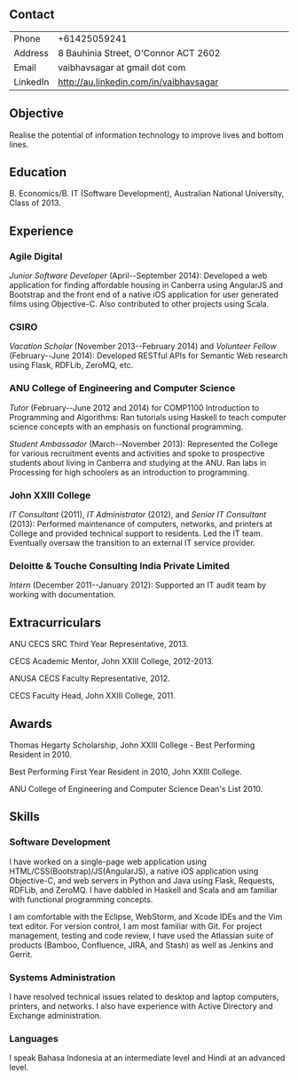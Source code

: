 Contact
-------

<table>
<colgroup>
<col width="11%" />
<col width="88%" />
</colgroup>
<tbody>
<tr class="odd">
<td align="left">Phone</td>
<td align="left">+61425059241</td>
</tr>
<tr class="even">
<td align="left">Address</td>
<td align="left">8 Bauhinia Street, O'Connor ACT 2602</td>
</tr>
<tr class="odd">
<td align="left">Email</td>
<td align="left"><script type="text/javascript">
<!--
h='&#x67;&#x6d;&#x61;&#x69;&#108;&#46;&#x63;&#x6f;&#x6d;';a='&#64;';n='&#118;&#x61;&#x69;&#98;&#104;&#x61;&#118;&#x73;&#x61;&#x67;&#x61;&#114;';e=n+a+h;
document.write('<a h'+'ref'+'="ma'+'ilto'+':'+e+'">'+e+'<\/'+'a'+'>');
// -->
</script><noscript>&#118;&#x61;&#x69;&#98;&#104;&#x61;&#118;&#x73;&#x61;&#x67;&#x61;&#114;&#32;&#x61;&#116;&#32;&#x67;&#x6d;&#x61;&#x69;&#108;&#32;&#100;&#x6f;&#116;&#32;&#x63;&#x6f;&#x6d;</noscript></td>
</tr>
<tr class="even">
<td align="left">LinkedIn</td>
<td align="left"><a href="http://au.linkedin.com/in/vaibhavsagar">http://au.linkedin.com/in/vaibhavsagar</a></td>
</tr>
</tbody>
</table>

Objective
---------

Realise the potential of information technology to improve lives and bottom lines.

Education
---------

B. Economics/B. IT (Software Development), Australian National University, Class of 2013.

Experience
----------

### Agile Digital

*Junior Software Developer* (April--September 2014): Developed a web application for finding affordable housing in Canberra using AngularJS and Bootstrap and the front end of a native iOS application for user generated films using Objective-C. Also contributed to other projects using Scala.

### CSIRO

*Vacation Scholar* (November 2013--February 2014) and *Volunteer Fellow* (February--June 2014): Developed RESTful APIs for Semantic Web research using Flask, RDFLib, ZeroMQ, etc.

### ANU College of Engineering and Computer Science

*Tutor* (February--June 2012 and 2014) for COMP1100 Introduction to Programming and Algorithms: Ran tutorials using Haskell to teach computer science concepts with an emphasis on functional programming.

*Student Ambassador* (March--November 2013): Represented the College for various recruitment events and activities and spoke to prospective students about living in Canberra and studying at the ANU. Ran labs in Processing for high schoolers as an introduction to programming.

### John XXIII College

*IT Consultant* (2011), *IT Administrator* (2012), and *Senior IT Consultant* (2013): Performed maintenance of computers, networks, and printers at College and provided technical support to residents. Led the IT team. Eventually oversaw the transition to an external IT service provider.

### Deloitte & Touche Consulting India Private Limited

*Intern* (December 2011--January 2012): Supported an IT audit team by working with documentation.

Extracurriculars
----------------

ANU CECS SRC Third Year Representative, 2013.

CECS Academic Mentor, John XXIII College, 2012-2013.

ANUSA CECS Faculty Representative, 2012.

CECS Faculty Head, John XXIII College, 2011.

Awards
------

Thomas Hegarty Scholarship, John XXIII College - Best Performing Resident in 2010.

Best Performing First Year Resident in 2010, John XXIII College.

ANU College of Engineering and Computer Science Dean's List 2010.

Skills
------

### Software Development

I have worked on a single-page web application using HTML/CSS(Bootstrap)/JS(AngularJS), a native iOS application using Objective-C, and web servers in Python and Java using Flask, Requests, RDFLib, and ZeroMQ. I have dabbled in Haskell and Scala and am familiar with functional programming concepts.

I am comfortable with the Eclipse, WebStorm, and Xcode IDEs and the Vim text editor. For version control, I am most familiar with Git. For project management, testing and code review, I have used the Atlassian suite of products (Bamboo, Confluence, JIRA, and Stash) as well as Jenkins and Gerrit.

### Systems Administration

I have resolved technical issues related to desktop and laptop computers, printers, and networks. I also have experience with Active Directory and Exchange administration.

### Languages

I speak Bahasa Indonesia at an intermediate level and Hindi at an advanced level.


